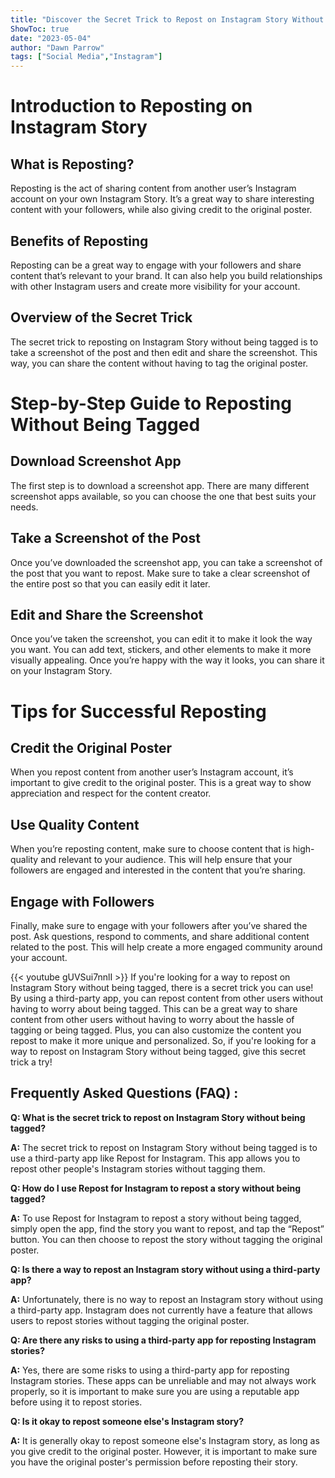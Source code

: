 ```yaml
---
title: "Discover the Secret Trick to Repost on Instagram Story Without Being Tagged!"
ShowToc: true 
date: "2023-05-04"
author: "Dawn Parrow" 
tags: ["Social Media","Instagram"]
---
```

# Introduction to Reposting on Instagram Story

## What is Reposting? 
Reposting is the act of sharing content from another user’s Instagram account on your own Instagram Story. It’s a great way to share interesting content with your followers, while also giving credit to the original poster. 

## Benefits of Reposting 
Reposting can be a great way to engage with your followers and share content that’s relevant to your brand. It can also help you build relationships with other Instagram users and create more visibility for your account. 

## Overview of the Secret Trick
The secret trick to reposting on Instagram Story without being tagged is to take a screenshot of the post and then edit and share the screenshot. This way, you can share the content without having to tag the original poster. 

# Step-by-Step Guide to Reposting Without Being Tagged 

## Download Screenshot App
The first step is to download a screenshot app. There are many different screenshot apps available, so you can choose the one that best suits your needs. 

## Take a Screenshot of the Post
Once you’ve downloaded the screenshot app, you can take a screenshot of the post that you want to repost. Make sure to take a clear screenshot of the entire post so that you can easily edit it later. 

## Edit and Share the Screenshot
Once you’ve taken the screenshot, you can edit it to make it look the way you want. You can add text, stickers, and other elements to make it more visually appealing. Once you’re happy with the way it looks, you can share it on your Instagram Story. 

# Tips for Successful Reposting 

## Credit the Original Poster
When you repost content from another user’s Instagram account, it’s important to give credit to the original poster. This is a great way to show appreciation and respect for the content creator. 

## Use Quality Content
When you’re reposting content, make sure to choose content that is high-quality and relevant to your audience. This will help ensure that your followers are engaged and interested in the content that you’re sharing. 

## Engage with Followers
Finally, make sure to engage with your followers after you’ve shared the post. Ask questions, respond to comments, and share additional content related to the post. This will help create a more engaged community around your account.

{{< youtube gUVSui7nnlI >}} 
If you're looking for a way to repost on Instagram Story without being tagged, there is a secret trick you can use! By using a third-party app, you can repost content from other users without having to worry about being tagged. This can be a great way to share content from other users without having to worry about the hassle of tagging or being tagged. Plus, you can also customize the content you repost to make it more unique and personalized. So, if you're looking for a way to repost on Instagram Story without being tagged, give this secret trick a try!

## Frequently Asked Questions (FAQ) :
**Q: What is the secret trick to repost on Instagram Story without being tagged?**

**A:** The secret trick to repost on Instagram Story without being tagged is to use a third-party app like Repost for Instagram. This app allows you to repost other people's Instagram stories without tagging them.

**Q: How do I use Repost for Instagram to repost a story without being tagged?**

**A:** To use Repost for Instagram to repost a story without being tagged, simply open the app, find the story you want to repost, and tap the “Repost” button. You can then choose to repost the story without tagging the original poster.

**Q: Is there a way to repost an Instagram story without using a third-party app?**

**A:** Unfortunately, there is no way to repost an Instagram story without using a third-party app. Instagram does not currently have a feature that allows users to repost stories without tagging the original poster.

**Q: Are there any risks to using a third-party app for reposting Instagram stories?**

**A:** Yes, there are some risks to using a third-party app for reposting Instagram stories. These apps can be unreliable and may not always work properly, so it is important to make sure you are using a reputable app before using it to repost stories.

**Q: Is it okay to repost someone else's Instagram story?**

**A:** It is generally okay to repost someone else's Instagram story, as long as you give credit to the original poster. However, it is important to make sure you have the original poster's permission before reposting their story.


